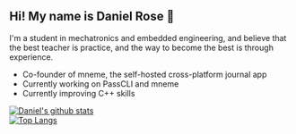Hi! My name is Daniel Rose :wave:
-----
I'm a student in mechatronics and embedded engineering, and believe that the best teacher is practice, and the way to become the best is through experience. 

- Co-founder of mneme, the self-hosted cross-platform journal app
- Currently working on PassCLI and mneme
- Currently improving C++ skills

[![Daniel's github stats](https://github-readme-stats.vercel.app/api?username=thecatster&count_private=true&show_icons=true&theme=onedark)](https://github.com/anuraghazra/github-readme-stats) <br>
[![Top Langs](https://github-readme-stats.vercel.app/api/top-langs/?username=thecatster&layout=compact&theme=onedark&hide=css)](https://github.com/anuraghazra/github-readme-stats)
